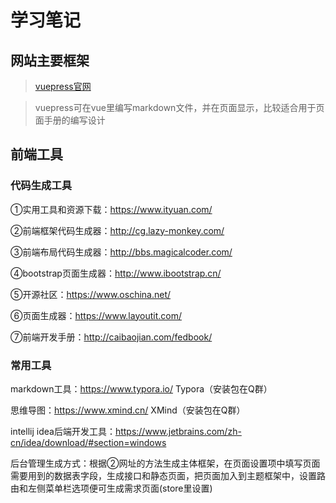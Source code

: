 # 学习笔记

## 网站主要框架
> [vuepress官网](https://vuepress.vuejs.org/zh/)

> vuepress可在vue里编写markdown文件，并在页面显示，比较适合用于页面手册的编写设计
## 前端工具
### 代码生成工具

①实用工具和资源下载：<a href="https://www.ityuan.com/">https://www.ityuan.com/</a>

②前端框架代码生成器：<a href="http://cg.lazy-monkey.com/">http://cg.lazy-monkey.com/</a>

③前端布局代码生成器：<a href="http://bbs.magicalcoder.com/">http://bbs.magicalcoder.com/</a>

④bootstrap页面生成器：<a href="http://www.ibootstrap.cn/">http://www.ibootstrap.cn/</a>

⑤开源社区：<a href="https://www.oschina.net/">https://www.oschina.net/</a>

⑥页面生成器：<a href="https://www.layoutit.com/">https://www.layoutit.com/</a>

⑦前端开发手册：<a href="http://caibaojian.com/fedbook/">http://caibaojian.com/fedbook/</a>

### 常用工具

markdown工具：<a href="https://www.typora.io/">https://www.typora.io/</a> Typora（安装包在Q群）

思维导图：<a href="https://www.xmind.cn/">https://www.xmind.cn/</a> XMind（安装包在Q群）

intellij idea后端开发工具：<a href="https://www.jetbrains.com/zh-cn/idea/download/#section=windows">https://www.jetbrains.com/zh-cn/idea/download/#section=windows</a>

后台管理生成方式：根据②网址的方法生成主体框架，在页面设置项中填写页面需要用到的数据表字段，生成接口和静态页面，把页面加入到主题框架中，设置路由和左侧菜单栏选项便可生成需求页面(store里设置)